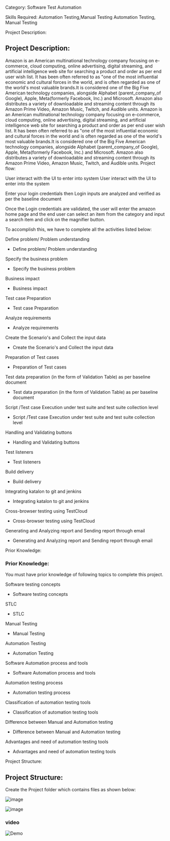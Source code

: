 Category: Software Test Automation

Skills Required:
Automation Testing,Manual Testing
Automation Testing, Manual Testing

Project Description:
## Project Description:

Amazon is an American multinational technology company focusing on e-commerce, cloud computing, online advertising, digital streaming, and artificial intelligence web site for searching a product and order as per end user wish list. It has been often referred to as "one of the most influential economic and cultural forces in the world, and is often regarded as one of the world's most valuable brands.It is considered one of the Big Five American technology companies, alongside Alphabet (parent_company_of Google), Apple, Meta(formerly Facebook, Inc.) and Microsoft. Amazon also distributes a variety of downloadable and streaming content through its Amazon Prime Video, Amazon Music, Twitch, and Audible units.
Amazon is an American multinational technology company focusing on e-commerce, cloud computing, online advertising, digital streaming, and artificial intelligence web site for searching a product and order as per end user wish list. It has been often referred to as "one of the most influential economic and cultural forces in the world and is often regarded as one of the world's most valuable brands.It is considered one of the Big Five American technology companies, alongside Alphabet (parent_company_of Google), Apple, Meta(formerly Facebook, Inc.) and Microsoft. Amazon also distributes a variety of downloadable and streaming content through its Amazon Prime Video, Amazon Music, Twitch, and Audible units.
Project flow:

User interact with the UI to enter into system
User interact with the UI to enter into the system

Enter your login credentials then Login inputs are analyzed and verified as per the baseline document

Once the Login credentials are validated, the user will enter the amazon home page and the end user can select an item from the category and input a search item and click on the magnifier button.

To accomplish this, we have to complete all the activities listed below:

Define problem/ Problem understanding
- Define problem/ Problem understanding

Specify the business problem
- Specify the business problem

Business impact 
- Business impact 

 Test case Preparation
-  Test case Preparation

Analyze requirements
- Analyze requirements

Create the Scenario's and Collect the input data
- Create the Scenario's and Collect the input data

Preparation of Test cases
- Preparation of Test cases

Test data preparation (in the form of Validation Table) as per baseline document
- Test data preparation (in the form of Validation Table) as per baseline document

Script /Test case Execution under test suite and test suite collection level 
- Script /Test case Execution under test suite and test suite collection level 

Handling  and Validating buttons
- Handling  and Validating buttons

Test listeners
- Test listeners

Build delivery
- Build delivery

Integrating katalon to git and jenkins
- Integrating katalon to git and jenkins

Cross-browser testing using TestCloud
- Cross-browser testing using TestCloud

Generating and Analyzing report and Sending report through email
- Generating and Analyzing report and Sending report through email

Prior Knowledge:
### Prior Knowledge:

 You must  have prior knowledge of following topics to complete this project.

Software testing concepts
- Software testing concepts

STLC	
- STLC	

Manual Testing
- Manual Testing

Automation Testing
- Automation Testing

Software Automation process and tools 
- Software Automation process and tools 

Automation testing process
- Automation testing process

Classification of  automation testing tools
- Classification of  automation testing tools

Difference between Manual and Automation testing
- Difference between Manual and Automation testing

Advantages and need of automation testing tools
- Advantages and need of automation testing tools

Project  Structure:
## Project  Structure:


Create the Project folder which contains files as shown below:

![image](https://github.com/smartinternz02/SI-GuidedProject-705316-1704865260/assets/93423367/a6545145-15b1-4c69-8fdf-1b26aaf10d40)

![image](https://github.com/smartinternz02/SI-GuidedProject-705316-1704865260/assets/93423367/432cec8c-8dfa-42d4-a5ad-ddfa39c0da91)

### video
![Demo](https://github.com/)
